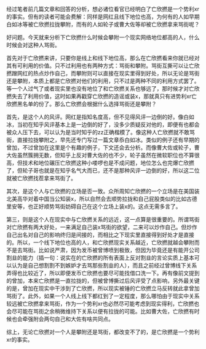 经过笔者前几篇文章和回答的分析，想必诸位看官已经明白了亡欣撚是一个势利xr的事实。但有的读者可能会费解：同样是网红且线下地位也高，为何有的人如早期白如冰等被亡欣撚拉拢攀附，而有的人如轮子或曹大佐等却被亡欣撚拿来骂街呢？

好问题。今天就来分析下亡欣撚什么时候会攀附一个现实网络地位都高的人，什么时候会对这种人骂街。

首先对于亡欣撚来讲，只要你是线上和线下地位高，那么在亡欣撚看来你就已经对其有可利用的价值。只不过利用也有两种方式：骂街和攀附。骂街互撕可以让亡欣撚蹭网红的热点炒作自己，而攀附则可以直接在现实里得到好处，所以无论是骂街还是攀附，本质上都是亡欣撚对他们的利用，只不过是两种不同的利用方式罢了。等一个人过气了或者现实里也没有地位了和亡欣撚关系也够远了，那时候才对亡欣撚失去了利用价值，这时如果再戳穿亡欣撚的造谣或装x，那就真只有进势利xr亡欣撚黑名单的份了。那么亡欣撚会根据什么选择骂街还是攀附？

首先，是这个人的风评。网红是指知名度高，但不见得风评一边倒的好。像白如冰，当初在知乎风评基本上是一边倒的好了，没多少质疑反对他的，即便有也都会被众人压下去，可以认为是当时知乎的zz正确楷模了。像这种人亡欣撚就不敢骂街，直接拉拢攀附之，早先还专门写过一篇文章忝白如冰。类似的例子还有早期的曾加，不过曾加在这里是个有趣的例子，下文还会去分析。而像曹大佐或轮子，曹大佐虽然簇拥无数，但知乎上反对曹大佐的也不少，轮子虽然在微软职位也不算很高，但技术和地位碾压亡欣撚这种小喽啰也是不成问题，地位怎么也完爆亡欣撚了，但轮子哥也就是在知乎名气大而已，还不是那种风评一边倒的好，所以这二位就被亡欣撚找茬拿来骂街了。

其次，是这个人与亡欣撚的立场是否一致。众所周知亡欣撚的一个立场是在美国装北美高华对着中国当公知装x，所以自然会去顺势拉拢和自己屁股类似的比如古德里安等，也正好顺势骂街妨碍自己在这个立场上装x的。这点无需多言了。

第三，则是这个人在现实中与亡欣撚关系的远近，这一点算是很重要的。所谓骂街对亡欣撚有两大好处，一来满足自己装x骂街的欲望，二来可以炒作自己。但炒作自己出名对自己的影响终归是间接的，而相比之下现实里直接得到好处才是直接的。所以，一个线下地位也高的人，和亡欣撚现实关系越近，亡欣撚就越会攀附而不是去骂街。比如说严肃，因为发币被曾博喷到极致，但因为毕竟还是有能开公司割韭的能力（插一句：说实在的亡欣撚的所有表面上反对割韭的言论实质上基本可以认为是自己想割割不到嫉妒才去骂那些割韭的人），而且之前经过曾博线下关系弄得也比较近了，所以即便发币亡欣撚也要尽可能找借口洗一下。再有像前文提到的曾加，本来亡欣撚是一直拉拢的，但被曾博撕过后风评受了点影响，另外最关键的是，曾加在现实中干涉到了亡欣撚，所以现实被锤的亡欣撚立马反转就此拿曾加骂街了。此外，如果一个人线上线下都红到了一定程度，那么哪怕由于现实中关系较远被亡欣撚拿来骂街，作为一个势利xr也必然尽可能考虑到现实得利，亡欣撚也会尽可能在骂街之余稍微维持下关系以便有拉拢的可能。比如曹大佐，亡欣撚有时候也会牵强附会两句自己和大佐有啥共同点。

综上，无论亡欣撚对一个人是攀附还是骂街，都改变不了的，是亡欣撚是一个势利xr的事实。

